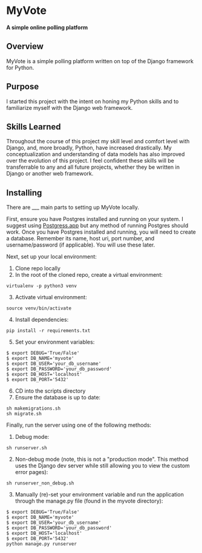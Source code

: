 # MyVote
**A simple online polling platform**

## Overview
MyVote is a simple polling platform written on top of the Django framework for Python.

## Purpose
I started this project with the intent on honing my Python skills and to familiarize myself with the Django web framework.

## Skills Learned
Throughout the course of this project my skill level and comfort level with Django, and, more broadly, Python, have increased drastically. My conceptualization and understanding of data models has also improved over the evolution of this project. I feel confident these skills will be transferrable to any and all future projects, whether they be written in Django or another web framework.

## Installing
There are ___ main parts to setting up MyVote locally.

First, ensure you have Postgres installed and running on your system. I suggest using [Postgress.app](https://postgresapp.com/) but any method of running Postgres should work. Once you have Postgres installed and running, you will need to create a database. Remember its name, host uri, port number, and username/password (if applicable). You will use these later.

Next, set up your local environment:
1. Clone repo locally
2. In the root of the cloned repo, create a virtual environment:
```
virtualenv -p python3 venv
```
3. Activate virtual environment:
```
source venv/bin/activate
```
4. Install dependencies:
```
pip install -r requirements.txt
```
5. Set your environment variables:
```
$ export DEBUG='True/False'
$ export DB_NAME='myvote'
$ export DB_USER='your_db_username'
$ export DB_PASSWORD='your_db_password'
$ export DB_HOST='localhost'
$ export DB_PORT='5432'
```
6. CD into the scripts directory
7. Ensure the database is up to date:
```
sh makemigrations.sh
sh migrate.sh
```

Finally, run the server using one of the following methods:
1. Debug mode:
```
sh runserver.sh
```
2. Non-debug mode (note, this is not a "production mode". This method uses the Django dev server while still allowing you to view the custom error pages):
```
sh runserver_non_debug.sh
```
3. Manually (re)-set your environment variable and run the application through the manage.py file (found in the myvote directory):
```
$ export DEBUG='True/False'
$ export DB_NAME='myvote'
$ export DB_USER='your_db_username'
$ export DB_PASSWORD='your_db_password'
$ export DB_HOST='localhost'
$ export DB_PORT='5432'
python manage.py runserver
```
